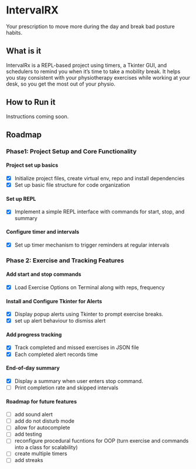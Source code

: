 # IntervalRX

Your prescription to move more during the day and break bad posture habits.

## What is it

IntervalRx is a REPL-based project using timers, a Tkinter GUI, and schedulers to remind you when it’s time to take a mobility break. It helps you stay consistent with your physiotherapy exercises while working at your desk, so you get the most out of your physio.

## How to Run it

Instructions coming soon.

## Roadmap

### Phase1: Project Setup and Core Functionality

#### Project set up basics

- [x] Initialize project files, create virtual env, repo and install dependencies
- [x] Set up basic file structure for code organization

#### Set up REPL

- [x] Implement a simple REPL interface with commands for start, stop, and summary

#### Configure timer and intervals

- [x] Set up timer mechanism to trigger reminders at regular intervals

### Phase 2: Exercise and Tracking Features

#### Add start and stop commands

- [x] Load Exercise Options on Terminal along with reps, frequency

#### Install and Configure Tkinter for Alerts

- [x] Display popup alerts using Tkinter to prompt exercise breaks.
- [x] set up alert behaviour to dismiss alert

#### Add progress tracking

- [x] Track completed and missed exercises in JSON file
- [x] Each completed alert records time

#### End-of-day summary

- [x] Display a summary when user enters stop command.
- [ ] Print completion rate and skipped intervals

#### Roadmap for future features

- [ ] add sound alert
- [ ] add do not disturb mode
- [ ] allow for autocomplete
- [ ] add testing
- [ ] reconfigure procedural fucntions for OOP (turn exercise and commands into a class for scalability)
- [ ] create multiple timers
- [ ] add streaks
